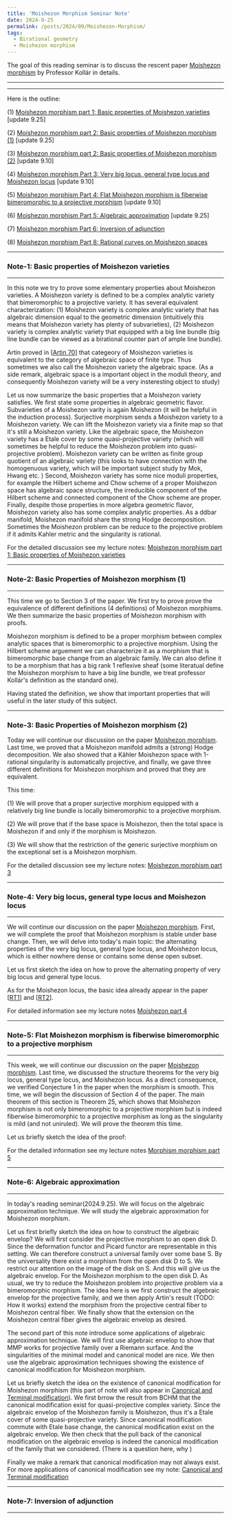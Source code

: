 ```yaml
---
title: 'Moishezon Morphism Seminar Note'
date: 2024-9-25
permalink: /posts/2024/09/Moishezon-Morphism/
tags:
  - Birational geometry
  - Moishezon morphism
---
```


The goal of this reading seminar is to discuss the rescent paper [Moishezon morphism](https://www.intlpress.com/site/pub/pages/journals/items/pamq/content/vols/0018/0004/a011/index.php?mode=ns) by Professor Kollár in details. 


---
---
Here is the outline:


(1) [Moishezon morphism part 1: Basic properties of Moishezon varieties](https://yilimath.github.io/files/Birational/Moishezon/MoishezonVar.pdf) [update 9.25]


(2) [Moishezon morphism part 2: Basic properties of Moishezon morphism (1)](https://yilimath.github.io/files/Birational/Moishezon/MoishezonMorphism.pdf) [update 9.25]


(3) [Moishezon morphism part 2: Basic properties of Moishezon morphism (2)](https://yilimath.github.io/files/Birational/Moishezon/MoishezonMorphism.pdf) [update 9.10]

(4) [Moishezon morphism Part 3: Very big locus, general type locus and Moishezon locus](https://yilimath.github.io/files/Birational/Moishezon/GeneralTypeLocus.pdf) [update 9.10]


(5) [Moishezon morphism Part 4: Flat Moishezon morphism is fiberwise bimeromorphic to a projective morphism](https://yilimath.github.io/files/Birational/Moishezon/FiberWiseBirational.pdf) [update 9.10]

(6) [Moishezon morphism Part 5: Algebraic approximation](https://yilimath.github.io/files/Birational/Moishezon/AlgebraicApproximation.pdf) [update 9.25]


(7) [Moishezon morphism Part 6: Inversion of adjunction](https://yilimath.github.io/files/Birational/BCHM/InverAdjunc.pdf)


(8) [Moishezon morphism Part 8: Rational curves on Moishezon spaces](https://yilimath.github.io/files/Birational/BCHM/RationalCurveMoishezon.pdf) 


---
### Note-1: Basic properties of Moishezon varieties
---

In this note we try to prove some elementary properties about Moishezon varieties. A Moishezon variety is defined to be a complex analytic variety that bimeromorphic to a projective variety. It has several equivalent characterization: (1) Moishezon variety is complex analytic variety that has algebraic dimension equal to the geometric dimension (intuitively this means that Moishezon variety has plenty of subvarieties), (2) Moishezon variety is complex analytic variety that equipped with a big line bundle (big line bundle can be viewed as a birational counter part of ample line bundle).

Artin proved in [[Artin 70]()] that categeory of Moishezon varieties is equivalent to the category of algebraic space of finite type. Thus sometimes we also call the Moishezon variety the algebraic space. (As a side remark, algebraic space is a important object in the moduli theory, and consequently Moishezon variety will be a very insteresting object to study)

Let us now summarize the basic properties that a Moishezon variety satisfies. We first state some properties in algebraic geometric flavor. Subvarieties of a Moishezon varity is again Moishezon (it will be helpful in the induction process). Surjective morphism sends a Moishezon variety to a Moishezon variety. We can lift the Moishezon variety via a finite map so that it's still a Moishezon variety. Like the algebraic space, the Moishezon variety has a Etale cover by some quasi-projective variety (which will sometimes be helpful to reduce the Moishezon problem into quasi-projective problem). Moishezon variety can be written as finite group quotient of an algebraic variety (this looks to have connection with the homogenuous variety, which will be important subject study by Mok, Hwang etc. ) Second, Moishezon variety has some nice moduli properties, for example the Hilbert scheme and Chow scheme of a proper Moishezon space has algebraic space structure, the irreducible component of the Hilbert scheme and connected component of the Chow scheme are proper. Finally, despite those properties in more algebra geometric flavor, Moishezon variety also has some complex analytic properties. As a ddbar manifold, Moishezon manifold share the strong Hodge decomposition. Sometimes the Moishezon problem can be reduce to the projective problem if it admits Kahler metric and the singularity is rational.


For the detailed discussion see my lecture notes: [Moishezon morphism part 1: Basic properties of Moishezon varieties](https://yilimath.github.io/files/Birational/Moishezon/MoishezonVar.pdf)

---
### Note-2: Basic Properties of Moishezon morphism (1)
---

This time we go to Section 3 of the paper. We first try to prove prove the equivalence of different definitions (4 definitions) of Moishezon morphisms. We then summarize the basic properties of Moishezon morphism with proofs.

Moishezon morphism is defined to be a proper morphism between complex analytic spaces that is bimeromorphic to a projective morphism. Using the Hilbert scheme arguement we can characterize it as a morphism that is bimeromorphic base change from an algebraic family. We can also define it to be a morphism that has a big rank 1 reflexive sheaf (some literatual define the Moishezon morphism to have a big line bundle, we treat professor Kollár's definition as the standard one).

Having stated the definition, we show that important properties that will useful in the later study of this subject.




---
### Note-3: Basic Properties of Moishezon morphism (2)
Today we will continue our discussion on the paper [Moishezon morphism](https://www.intlpress.com/site/pub/pages/journals/items/pamq/content/vols/0018/0004/a011/index.php?mode=ns). Last time, we proved that a Moishezon manifold admits a (strong) Hodge decomposition. We also showed that a Kähler Moishezon space with 1-rational singularity is automatically projective, and finally, we gave three different definitions for Moishezon morphism and proved that they are equivalent. 


This time:

(1) We will prove that a proper surjective morphism equipped with a relatively big line bundle is locally bimeromorphic to a projective morphism.

(2) We will prove that if the base space is Moishezon, then the total space is Moishezon if and only if the morphism is Moishezon.

(3) We will show that the restriction of the generic surjective morphism on the exceptional set is a Moishezon morphism.


For the detailed discussion see my lecture notes: [Moishezon morphism part 3](https://yilimath.github.io/files/Birational/Moishezon/MoishezonMorphism.pdf)



---
### Note-4: Very big locus, general type locus and Moishezon locus
---

We will continue our discussion on the paper [Moishezon morphism](https://www.intlpress.com/site/pub/pages/journals/items/pamq/content/vols/0018/0004/a011/index.php?mode=ns). First, we will complete the proof that Moishezon morphism is stable under base change. Then, we will delve into today's main topic: the alternating properties of the very big locus, general type locus, and Moishezon locus, which is either nowhere dense or contains some dense open subset.

Let us first sketch the idea on how to prove the alternating property of very big locus and general type locus. 

As for the Moishezon locus, the basic idea already appear in the paper [[RT1]()] and [[RT2]()]. 

For detailed information see my lecture notes [Moishezon part 4](https://yilimath.github.io/files/Birational/Moishezon/GeneralTypeLocus.pdf)


---
### Note-5: Flat Moishezon morphism is fiberwise bimeromorphic to a projective morphism
---


This week, we will continue our discussion on the paper [Moishezon morphism](https://www.intlpress.com/site/pub/pages/journals/items/pamq/content/vols/0018/0004/a011/index.php?mode=ns). Last time, we discussed the structure theorems for the very big locus, general type locus, and Moishezon locus. As a direct consequence, we verified Conjecture 1 in the paper when the morphism is smooth. This time, we will begin the discussion of Section 4 of the paper. The main theorem of this section is Theorem 25, which shows that Moishezon morphism is not only bimeromorphic to a projective morphism but is indeed fiberwise bimeromorphic to a projective morphism as long as the singularity is mild (and not uniruled). We will prove the theorem this time.

Let us briefly sketch the idea of the proof: 

For the detailed information see my lecture notes [Morphism morphism part 5](https://yilimath.github.io/files/Birational/Moishezon/FiberWiseBirational.pdf)


---
### Note-6: Algebraic approximation
---

In today's reading seminar(2024.9.25). We will focus on the algebraic approximation technique. We will study the algebraic approximation for Moishezon morphism. 


Let us first briefly sketch the idea on how to construct the algebraic envelop? We will first consider the projective morphism to an open disk D. Since the deformation functor and Picard functor are representable in this setting. We can therefore construct a universal family over some base S. By the universality there exist a morphism from the open disk D to S. We restrict our attention on the image of the disk on S. And this will give us the algebraic envelop. For the Moishezon morphism to the open disk D. As usual, we try to reduce the Moishezon problem into projective problem via a bimeromorphic morphism. The idea here is we first construct the algebraic envelop for the projective family, and we then apply Artin's result (TODO: How it works) extend the morphism from the projective central fiber to Moishezon central fiber. We finally show that the extension on the Moishezon central fiber gives the algebraic envelop as desired.


The second part of this note introduce some applications of algebraic approximation technique.  We will first use algebraic envelop to show that MMP works for projective family over a Riemann surface. And the singularities of the minimal model and canonical model are nice. We then use the algebraic approximation techniques showing the existence of canonical modification for Moishezon morphism.


Let us briefly sketch the idea on the existence of canonical modification for Moishezon morphism (this part of note will also appear in [Canonical and Terminal modification](https://yilimath.github.io/files/Birational/BCHM/CanonicalTerminalModification.pdf)). We first brrow the result from BCHM that the canonical modification exist for quasi-projective complex variety. Since the algebraic envelop of the Moishezon family is Moishezon, thus it's a Etale cover of some quasi-projective variety. Since canonical modification commute with Etale base change, the canonical modification exist on the algebraic envelop. We then check that the pull back of the canonical modification on the algebraic envelop is indeed the canonical modification of the family that we considered. (There is a question here, why )

Finally we make a remark that canonical modification may not always exist. For more applications of canonical modification see my note: [Canonical and Terminal modification](https://yilimath.github.io/files/Birational/BCHM/CanonicalTerminalModification.pdf)

---
### Note-7: Inversion of adjunction


---
